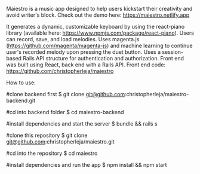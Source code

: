 Maiestro is a music app designed to help users kickstart their creativity and avoid writer's block. Check out the demo here: https://maiestro.netlify.app

It generates a dynamic, customizable keyboard by using the react-piano library (available here: https://www.npmjs.com/package/react-piano).
Users can record, save, and load melodies.
Uses magenta.js (https://github.com/magenta/magenta-js) and machine learning to continue user's recorded melody upon pressing the duet button.
Uses a session-based Rails API structure for authentication and authorization.
Front end was built using React, back end with a Rails API. Front end code: https://github.com/christopherleja/maiestro

How to use:

#clone backend first
$ git clone git@github.com:christopherleja/maiestro-backend.git

#cd into backend folder
$ cd maiestro-backend

#install dependencies and start the server
$ bundle && rails s

#clone this repository
$ git clone git@github.com:christopherleja/maiestro.git 

#cd into the repository
$ cd maiestro

#install dependencies and run the app
$ npm install && npm start
